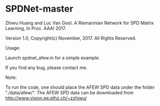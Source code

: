 # SPDNet-master
Zhiwu Huang and Luc Van Gool. A Riemannian Network for SPD Matrix Learning, In Proc. AAAI 2017. 

Version 1.0,  Copyright(c) November, 2017. All Rights Reserved.

Usage:

Launch spdnet_afew.m for a simple example.

If you find any bug, please contact me. 

Note:

To run the code, one should place the AFEW SPD data under the folder "./data/afew/". The AFEW SPD data can be downloaded from http://www.vision.ee.ethz.ch/~zzhiwu/


